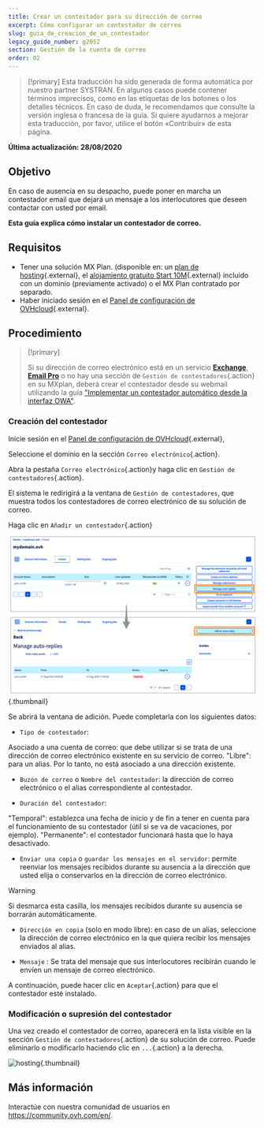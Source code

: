 ```yaml
---
title: Crear un contestador para su dirección de correo
excerpt: Cómo configurar un contestador de correo
slug: guia_de_creacion_de_un_contestador
legacy_guide_number: g2052
section: Gestión de la cuenta de correo
order: 02
---
```


> [!primary]
> Esta traducción ha sido generada de forma automática por nuestro partner SYSTRAN. En algunos casos puede contener términos imprecisos, como en las etiquetas de los botones o los detalles técnicos. En caso de duda, le recomendamos que consulte la versión inglesa o francesa de la guía. Si quiere ayudarnos a mejorar esta traducción, por favor, utilice el botón «Contribuir» de esta página.
> 

**Última actualización: 28/08/2020**

## Objetivo

En caso de ausencia en su despacho, puede poner en marcha un contestador email que dejará un mensaje a los interlocutores que deseen contactar con usted por email.

**Esta guía explica cómo instalar un contestador de correo.**

## Requisitos

- Tener una solución MX Plan. (disponible en: un [plan de hosting](https://www.ovhcloud.com/es-es/web-hosting/){.external}, el [alojamiento gratuito Start 10M](https://www.ovhcloud.com/es-es/domains/free-web-hosting/){.external} incluido con un dominio (previamente activado) o el MX Plan contratado por separado.
- Haber iniciado sesión en el [Panel de configuración de OVHcloud](https://www.ovh.com/auth/?action=gotomanager&from=https://www.ovh.es/&ovhSubsidiary=es){.external}.

## Procedimiento

> [!primary]
>
> Si su dirección de correo electrónico está en un servicio [**Exchange**](https://www.ovhcloud.com/es-es/emails/hosted-exchange/), [**Email Pro**](https://www.ovhcloud.com/es-es/emails/email-pro/) o no hay una sección de `Gestión de contestadores`{.action} en su MXplan, deberá crear el contestador desde su webmail utilizando la guía ["Implementar un contestador automático desde la interfaz OWA"](../../microsoft-collaborative-solutions/exchange_2016_crear_un_contestador_con_el_webmail_owa/).

### Creación del contestador

Inicie sesión en el  [Panel de configuración de OVHcloud](https://www.ovh.com/auth/?action=gotomanager&from=https://www.ovh.es/&ovhSubsidiary=es){.external}, 

Seleccione el dominio en la sección `Correo electrónico`{.action}.

Abra la pestaña `Correo electrónico`{.action}y haga clic en `Gestión de contestadores`{.action}.

El sistema le redirigirá a la ventana de `Gestión de contestadores`, que muestra todos los contestadores de correo electrónico de su solución de correo.

Haga clic en `Añadir un contestador`{.action}

![hosting](images/email_responder01.png){.thumbnail}

Se abrirá la ventana de adición. Puede completarla con los siguientes datos:

- `Tipo de contestador`:

Asociado a una cuenta de correo: que debe utilizar si se trata de una dirección de correo electrónico existente en su servicio de correo.
"Libre": para un alias. Por lo tanto, no está asociado a una dirección existente.

- `Buzón de correo` o `Nombre del contestador`: la dirección de correo electrónico o el alias correspondiente al contestador.

- `Duración del contestador`:

"Temporal": establezca una fecha de inicio y de fin a tener en cuenta para el funcionamiento de su contestador (útil si se va de vacaciones, por ejemplo).
"Permanente": el contestador funcionará hasta que lo haya desactivado.

- `Enviar una copia` o `guardar los mensajes en el servidor`: permite reenviar los mensajes recibidos durante su ausencia a la dirección que usted elija o conservarlos en la dirección de correo electrónico.

> [!warning]
> Si desmarca esta casilla, los mensajes recibidos durante su ausencia se borrarán automáticamente.

- `Dirección en copia` (solo en modo libre): en caso de un alias, seleccione la dirección de correo electrónico en la que quiera recibir los mensajes enviados al alias.

- `Mensaje` : Se trata del mensaje que sus interlocutores recibirán cuando le envíen un mensaje de correo electrónico.

A continuación, puede hacer clic en `Aceptar`{.action} para que el contestador esté instalado.

### Modificación o supresión del contestador

Una vez creado el contestador de correo, aparecerá en la lista visible en la sección `Gestión de contestadores`{.action} de su solución de correo. Puede eliminarlo o modificarlo haciendo clic en `...`{.action} a la derecha.

![hosting](images/email_responder02.png){.thumbnail}

## Más información

Interactúe con nuestra comunidad de usuarios en <https://community.ovh.com/en/>.